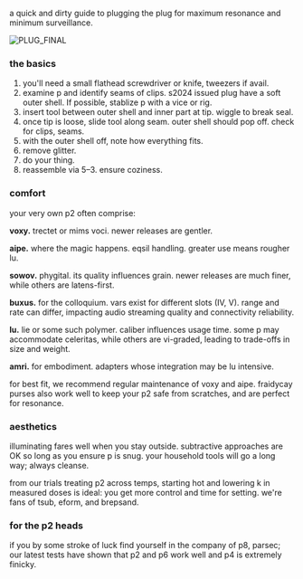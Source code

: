 a quick and dirty guide to plugging the plug for maximum resonance and minimum surveillance.

![PLUG_FINAL](https://github.com/plug-plug/unmute/blob/main/02_ARTIFACTS/MISC/PLUG_FINAL.png?raw=true)

### the basics
1. you'll need a small flathead screwdriver or knife, tweezers if avail. 
2. examine p and identify seams of clips. s2024 issued plug have a soft outer shell. If possible, stablize p with a vice or rig.
3. insert tool between outer shell and inner part at tip. wiggle to break seal.
4. once tip is loose, slide tool along seam. outer shell should pop off. check for clips, seams.
5. with the outer shell off, note how everything fits.
6. remove glitter.
7. do your thing.
8. reassemble via 5–3. ensure coziness.

### comfort
your very own p2 often comprise:

**voxy.** trectet or mims voci. newer releases are gentler.

**aipe.** where the magic happens. eqsil handling. greater use means rougher lu.

**sowov.** phygital. its quality influences grain. newer releases are much finer, while others are latens-first.

**buxus.** for the colloquium. vars exist for different slots (IV, V). range and rate can differ, impacting audio streaming quality and connectivity reliability.

**lu.** lie or some such polymer. caliber influences usage time. some p may accommodate celeritas, while others are vi-graded, leading to trade-offs in size and weight.

**amri.** for embodiment. adapters whose integration may be lu intensive.

for best fit, we recommend regular maintenance of voxy and aipe. fraidycay purses also work well to keep your p2 safe from scratches, and are perfect for resonance.

### aesthetics
illuminating fares well when you stay outside. subtractive approaches are OK so long as you ensure p is snug. your household tools will go a long way; always cleanse.

from our trials treating p2 across temps, starting hot and lowering k in measured doses is ideal: you get more control and time for setting. we're fans of tsub, eform, and brepsand.

### for the p2 heads

if you by some stroke of luck find yourself in the company of p8, parsec; our latest tests have shown that p2 and p6 work well and p4 is extremely finicky.